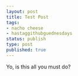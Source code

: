 ```yaml
---
layout: post
title: Test Post
tags:
- nacho cheese
- hastaggithubguednesdays
status: publish
type: post
published: true
---
```


Yo, is this all you must do?